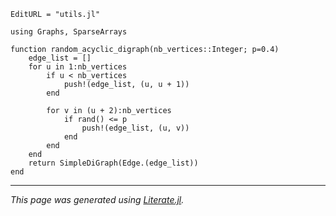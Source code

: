 ```@meta
EditURL = "utils.jl"
```

````@example utils
using Graphs, SparseArrays

function random_acyclic_digraph(nb_vertices::Integer; p=0.4)
    edge_list = []
    for u in 1:nb_vertices
        if u < nb_vertices
            push!(edge_list, (u, u + 1))
        end

        for v in (u + 2):nb_vertices
            if rand() <= p
                push!(edge_list, (u, v))
            end
        end
    end
    return SimpleDiGraph(Edge.(edge_list))
end
````

---

*This page was generated using [Literate.jl](https://github.com/fredrikekre/Literate.jl).*

